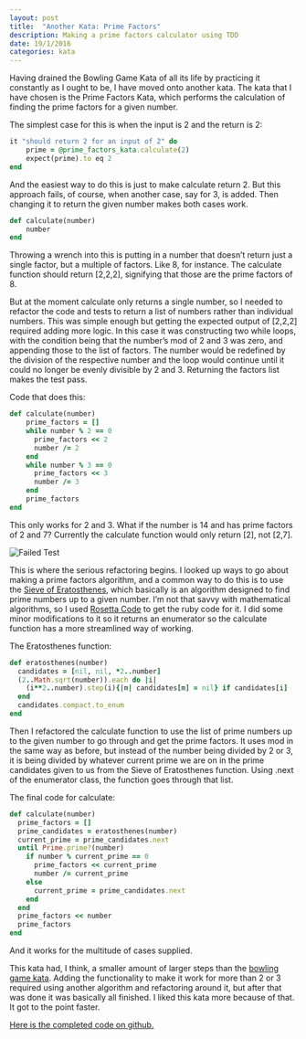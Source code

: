 ```yaml
---
layout: post
title:  "Another Kata: Prime Factors"
description: Making a prime factors calculator using TDD
date: 19/1/2016
categories: kata
---
```


Having drained the Bowling Game Kata of all its life by practicing it constantly as I ought to be, I have moved onto another kata. The kata that I have chosen is the Prime Factors Kata, which performs the calculation of finding the prime factors for a given number.

The simplest case for this is when the input is 2 and the return is 2:

```ruby
it "should return 2 for an input of 2" do
    prime = @prime_factors_kata.calculate(2)
    expect(prime).to eq 2
end
```
And the easiest way to do this is just to make calculate return 2. But this approach fails, of course, when another case, say for 3, is added. Then changing it to return the given number makes both cases work.

```ruby
def calculate(number)
    number
end
```

Throwing a wrench into this is putting in a number that doesn’t return just a single factor, but a multiple of factors. Like 8, for instance. The calculate function should return [2,2,2], signifying that those are the prime factors of 8.

But at the moment calculate only returns a single number, so I needed to refactor the code and tests to return a list of numbers rather than individual numbers. This was simple enough but getting the expected output of [2,2,2] required adding more logic. In this case it was constructing two while loops, with the condition being that the number’s mod of 2 and 3 was zero, and appending those to the list of factors. The number would be redefined by the division of the respective number and the loop would continue until it could no longer be evenly divisible by 2 and 3. Returning the factors list makes the test pass.

Code that does this:

```ruby
def calculate(number)
    prime_factors = []
    while number % 2 == 0
      prime_factors << 2
      number /= 2
    end
    while number % 3 == 0
      prime_factors << 3
      number /= 3
    end
    prime_factors
end
```

This only works for 2 and 3. What if the number is 14 and has prime factors of 2 and 7? Currently the calculate function would only return [2], not [2,7].

![Failed Test](http://ssunday.github.io/assets/post-images/PrimeFactorsKataError1.png)

This is where the serious refactoring begins. I looked up ways to go about making a prime factors algorithm, and a common way to do this is to use the [Sieve of Eratosthenes](https://en.wikipedia.org/wiki/Sieve_of_Eratosthenes), which basically is an algorithm designed to find prime numbers up to a given number. I’m not that savvy with mathematical algorithms, so I used [Rosetta Code](http://rosettacode.org/wiki/Sieve_of_Eratosthenes#Ruby) to get the ruby code for it. I did some minor modifications to it so it returns an enumerator so the calculate function has a more streamlined way of working.

The Eratosthenes function:

```ruby
def eratosthenes(number)
  candidates = [nil, nil, *2..number]
  (2..Math.sqrt(number)).each do |i|
    (i**2..number).step(i){|m| candidates[m] = nil} if candidates[i]
  end
  candidates.compact.to_enum
end
```

Then I refactored the calculate function to use the list of prime numbers up to the given number to go through and get the prime factors. It uses mod in the same way as before, but instead of the number being divided by 2 or 3, it is being divided by whatever current prime we are on in the prime candidates given to us from the Sieve of Eratosthenes function. Using .next of the enumerator class, the function goes through that list.

The final code for calculate:

``` ruby
def calculate(number)
  prime_factors = []
  prime_candidates = eratosthenes(number)
  current_prime = prime_candidates.next
  until Prime.prime?(number)
    if number % current_prime == 0
      prime_factors << current_prime
      number /= current_prime
    else
      current_prime = prime_candidates.next
    end
  end
  prime_factors << number
  prime_factors
end
```

And it works for the multitude of cases supplied.

This kata had, I think, a smaller amount of larger steps than the [bowling game kata](http://ssunday.github.io/2016/bowling-game-kata/). Adding the functionality to make it work for more than 2 or 3 required using another algorithm and refactoring around it, but after that was done it was basically all finished. I liked this kata more because of that. It got to the point faster.

[Here is the completed code on github.](https://github.com/ssunday/Prime-Factors-Kata)
